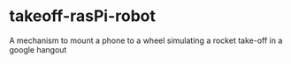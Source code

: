 # takeoff-rasPi-robot
A mechanism to mount a phone to a wheel simulating a rocket take-off in a google hangout

